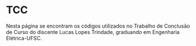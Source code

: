 # TCC

Nesta página se encontram os códigos utilizados no Trabalho de Conclusão de Curso do discente Lucas Lopes Trindade, graduando em Engenharia Elétrica-UFSC.

